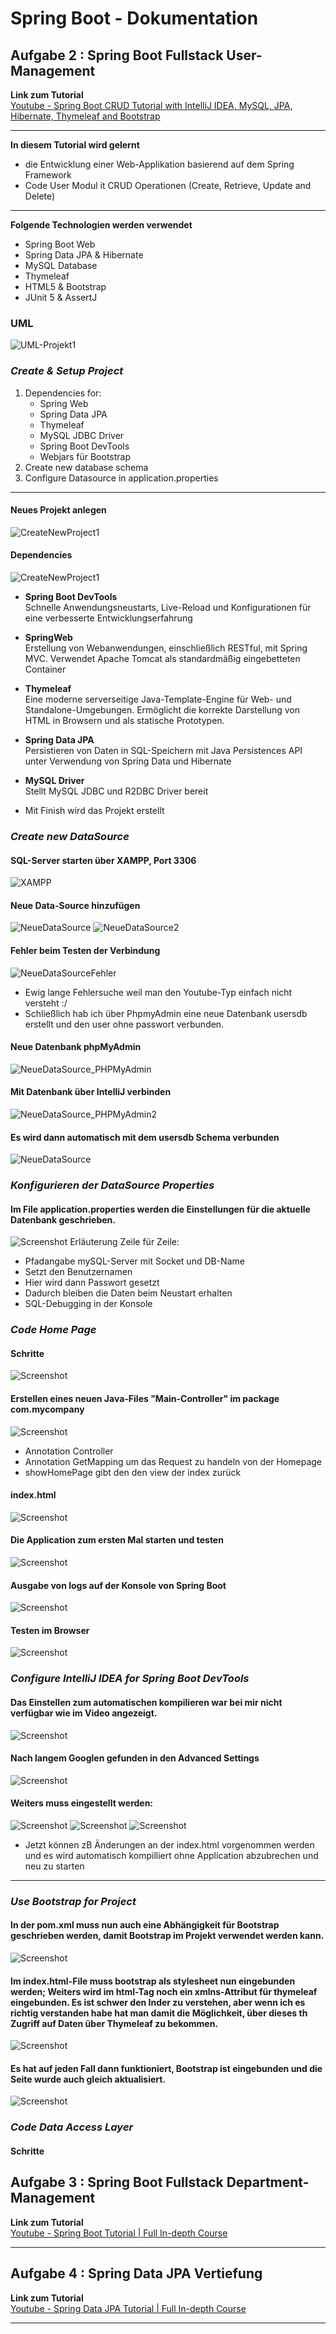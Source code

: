 # Spring Boot - Dokumentation

## Aufgabe 2 : Spring Boot Fullstack User-Management
**Link zum Tutorial**  
[Youtube - Spring Boot CRUD Tutorial with IntelliJ IDEA, MySQL, JPA, Hibernate, Thymeleaf and Bootstrap](https://www.youtube.com/watch?v=u8a25mQcMOI&ab_channel=CodeJava)  

---
**In diesem Tutorial wird gelernt**
* die Entwicklung einer Web-Applikation basierend auf dem Spring Framework
* Code User Modul it CRUD Operationen (Create, Retrieve, Update and Delete)
---
**Folgende Technologien werden verwendet**
* Spring Boot Web
* Spring Data JPA & Hibernate
* MySQL Database
* Thymeleaf
* HTML5 & Bootstrap
* JUnit 5 & AssertJ

### UML

![UML-Projekt1](./Images/UML/UML_Projekt_Aufgabe2.png)

### ***Create & Setup Project***

1. Dependencies for:
   * Spring Web
   * Spring Data JPA
   * Thymeleaf
   * MySQL JDBC Driver
   * Spring Boot DevTools
   * Webjars für Bootstrap
2. Create new database schema
3. Configure Datasource in application.properties

---
#### Neues Projekt anlegen
![CreateNewProject1](./Images/Create_And_Setup_Project/CreateNewProject1.png)

#### Dependencies
![CreateNewProject1](./Images/Create_And_Setup_Project/CreateNewProject2.png)
- **Spring Boot DevTools**  
  Schnelle Anwendungsneustarts, Live-Reload und Konfigurationen für eine verbesserte Entwicklungserfahrung
- **SpringWeb**  
  Erstellung von Webanwendungen, einschließlich RESTful, mit Spring MVC. Verwendet Apache Tomcat als standardmäßig eingebetteten Container
- **Thymeleaf**  
  Eine moderne serverseitige Java-Template-Engine für Web- und Standalone-Umgebungen. Ermöglicht die korrekte Darstellung von HTML in Browsern und als statische Prototypen. 
- **Spring Data JPA**  
  Persistieren von Daten in SQL-Speichern mit Java Persistences API unter Verwendung von Spring Data und Hibernate
- **MySQL Driver**  
  Stellt MySQL JDBC und R2DBC Driver bereit
  
- Mit Finish wird das Projekt erstellt

### ***Create new DataSource***

#### SQL-Server starten über XAMPP, Port 3306
![XAMPP](./Images/Create_New_DataSource/XAMPP.png)
#### Neue Data-Source hinzufügen
![NeueDataSource](./Images/NeueDataSource.png)
![NeueDataSource2](./Images/Create_New_DataSource/NeueDataSource2.png)
#### Fehler beim Testen der Verbindung
![NeueDataSourceFehler](./Images/Create_New_DataSource/NeueDataSourceFehler.png)
- Ewig lange Fehlersuche weil man den Youtube-Typ einfach nicht versteht :/
- Schließlich hab ich über PhpmyAdmin eine neue Datenbank usersdb erstellt und den user ohne passwort verbunden. 
#### Neue Datenbank phpMyAdmin
![NeueDataSource_PHPMyAdmin](./Images/Create_New_DataSource/NeueDataSource_PHPMyAdmin.png)
#### Mit Datenbank über IntelliJ verbinden
![NeueDataSource_PHPMyAdmin2](./Images/Create_New_DataSource/NeueDataSource_PHPMyAdmin2.png)
#### Es wird dann automatisch mit dem usersdb Schema verbunden
![NeueDataSource](./Images/Create_New_DataSource/NeueDataSource3.png)

### ***Konfigurieren der DataSource Properties***

#### Im File application.properties werden die Einstellungen für die aktuelle Datenbank geschrieben. 
![Screenshot](./Images/Configure_DataSource_Properties/Screenshot_1.png)
Erläuterung Zeile für Zeile:
- Pfadangabe mySQL-Server mit Socket und DB-Name
- Setzt den Benutzernamen
- Hier wird dann Passwort gesetzt
- Dadurch bleiben die Daten beim Neustart erhalten
- SQL-Debugging in der Konsole

### ***Code Home Page***

#### Schritte
![Screenshot](./Images/Code_Home_Page/Screenshot_0.png)
#### Erstellen eines neuen Java-Files "Main-Controller" im package com.mycompany
![Screenshot](./Images/Code_Home_Page/Screenshot_1.png)
- Annotation Controller 
- Annotation GetMapping um das Request zu handeln von der Homepage
- showHomePage gibt den den view der index zurück
#### index.html
![Screenshot](./Images/Code_Home_Page/Screenshot_2.png)
#### Die Application zum ersten Mal starten und testen
![Screenshot](./Images/Code_Home_Page/Screenshot_3.png)
#### Ausgabe von logs auf der Konsole von Spring Boot
![Screenshot](./Images/Code_Home_Page/Screenshot_4.png)
#### Testen im Browser
![Screenshot](./Images/Code_Home_Page/Screenshot_5.png)

### ***Configure IntelliJ IDEA for Spring Boot DevTools***
#### Das Einstellen zum automatischen kompilieren war bei mir nicht verfügbar wie im Video angezeigt. 
![Screenshot](./Images/Configure_IntelliJ_IDEA_for_SpringBootDevTools/Screenshot_1.png)
#### Nach langem Googlen gefunden in den Advanced Settings
![Screenshot](./Images/Configure_IntelliJ_IDEA_for_SpringBootDevTools/Screenshot_2.png)
#### Weiters muss eingestellt werden: 
![Screenshot](./Images/Configure_IntelliJ_IDEA_for_SpringBootDevTools/Screenshot_3.png)
![Screenshot](./Images/Configure_IntelliJ_IDEA_for_SpringBootDevTools/Screenshot_4.png)
![Screenshot](./Images/Configure_IntelliJ_IDEA_for_SpringBootDevTools/Screenshot_5.png)
- Jetzt können zB Änderungen an der index.html vorgenommen werden und es wird automatisch kompilliert ohne Application abzubrechen und neu zu starten
---

### ***Use Bootstrap for Project***

#### In der pom.xml muss nun auch eine Abhängigkeit für Bootstrap geschrieben werden, damit Bootstrap im Projekt verwendet werden kann. 
![Screenshot](./Images/UseBootstrap/Screenshot_1.png)
#### Im index.html-File muss bootstrap als stylesheet nun eingebunden werden; Weiters wird im html-Tag noch ein xmlns-Attribut für thymeleaf eingebunden. Es ist schwer den Inder zu verstehen, aber wenn ich es richtig verstanden habe hat man damit die Möglichkeit, über dieses th Zugriff auf Daten über Thymeleaf zu bekommen.
![Screenshot](./Images/UseBootstrap/Screenshot_2.png)
#### Es hat auf jeden Fall dann funktioniert, Bootstrap ist eingebunden und die Seite wurde auch gleich aktualisiert. 
![Screenshot](./Images/UseBootstrap/Screenshot_3.png)

### ***Code Data Access Layer***

#### Schritte









## Aufgabe 3 : Spring Boot Fullstack Department-Management
**Link zum Tutorial**  
[Youtube - Spring Boot Tutorial | Full In-depth Course](https://www.youtube.com/watch?v=c3gKseNAs9w&ab_channel=DailyCodeBuffer)



---
## Aufgabe 4 : Spring Data JPA Vertiefung
**Link zum Tutorial**  
[Youtube - Spring Data JPA Tutorial | Full In-depth Course](https://www.youtube.com/watch?v=XszpXoII9Sg&ab_channel=DailyCodeBuffer)

---

